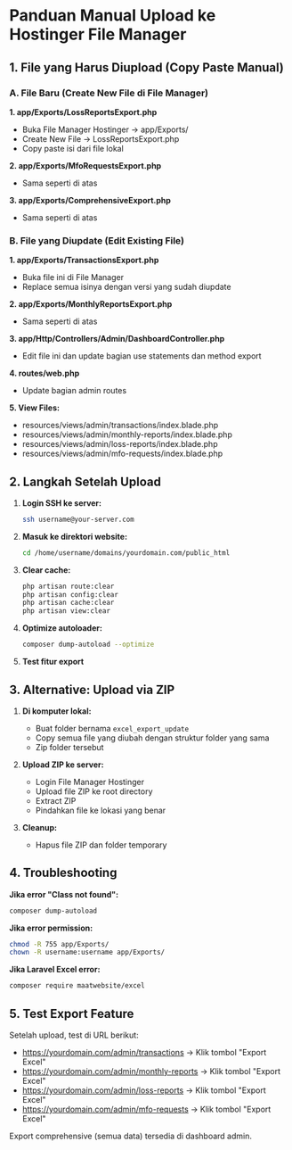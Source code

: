 # Panduan Manual Upload ke Hostinger File Manager

## 1. File yang Harus Diupload (Copy Paste Manual)

### A. File Baru (Create New File di File Manager)

**1. app/Exports/LossReportsExport.php**

-   Buka File Manager Hostinger → app/Exports/
-   Create New File → LossReportsExport.php
-   Copy paste isi dari file lokal

**2. app/Exports/MfoRequestsExport.php**

-   Sama seperti di atas

**3. app/Exports/ComprehensiveExport.php**

-   Sama seperti di atas

### B. File yang Diupdate (Edit Existing File)

**1. app/Exports/TransactionsExport.php**

-   Buka file ini di File Manager
-   Replace semua isinya dengan versi yang sudah diupdate

**2. app/Exports/MonthlyReportsExport.php**

-   Sama seperti di atas

**3. app/Http/Controllers/Admin/DashboardController.php**

-   Edit file ini dan update bagian use statements dan method export

**4. routes/web.php**

-   Update bagian admin routes

**5. View Files:**

-   resources/views/admin/transactions/index.blade.php
-   resources/views/admin/monthly-reports/index.blade.php
-   resources/views/admin/loss-reports/index.blade.php
-   resources/views/admin/mfo-requests/index.blade.php

## 2. Langkah Setelah Upload

1. **Login SSH ke server:**

    ```bash
    ssh username@your-server.com
    ```

2. **Masuk ke direktori website:**

    ```bash
    cd /home/username/domains/yourdomain.com/public_html
    ```

3. **Clear cache:**

    ```bash
    php artisan route:clear
    php artisan config:clear
    php artisan cache:clear
    php artisan view:clear
    ```

4. **Optimize autoloader:**

    ```bash
    composer dump-autoload --optimize
    ```

5. **Test fitur export**

## 3. Alternative: Upload via ZIP

1. **Di komputer lokal:**

    - Buat folder bernama `excel_export_update`
    - Copy semua file yang diubah dengan struktur folder yang sama
    - Zip folder tersebut

2. **Upload ZIP ke server:**

    - Login File Manager Hostinger
    - Upload file ZIP ke root directory
    - Extract ZIP
    - Pindahkan file ke lokasi yang benar

3. **Cleanup:**
    - Hapus file ZIP dan folder temporary

## 4. Troubleshooting

**Jika error "Class not found":**

```bash
composer dump-autoload
```

**Jika error permission:**

```bash
chmod -R 755 app/Exports/
chown -R username:username app/Exports/
```

**Jika Laravel Excel error:**

```bash
composer require maatwebsite/excel
```

## 5. Test Export Feature

Setelah upload, test di URL berikut:

-   https://yourdomain.com/admin/transactions → Klik tombol "Export Excel"
-   https://yourdomain.com/admin/monthly-reports → Klik tombol "Export Excel"
-   https://yourdomain.com/admin/loss-reports → Klik tombol "Export Excel"
-   https://yourdomain.com/admin/mfo-requests → Klik tombol "Export Excel"

Export comprehensive (semua data) tersedia di dashboard admin.
